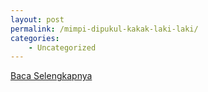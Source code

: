 ```yaml
---
layout: post
permalink: /mimpi-dipukul-kakak-laki-laki/
categories:
    - Uncategorized
---
```


[Baca Selengkapnya](/09)